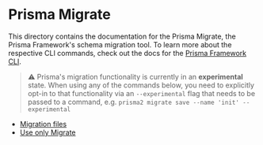# Prisma Migrate

This directory contains the documentation for the Prisma Migrate, the Prisma Framework's schema migration tool. To learn more about the respective CLI commands, check out the docs for the [Prisma Framework CLI](../prisma2-cli.md).

> ⚠️ Prisma's migration functionality is currently in an **experimental** state. When using any of the commands below, you need to explicitly opt-in to that functionality via an `--experimental` flag that needs to be passed to a command, e.g. `prisma2 migrate save --name 'init' --experimental`

- [Migration files](./migration-files.md)
- [Use only Migrate](./use-only-migrate.md)